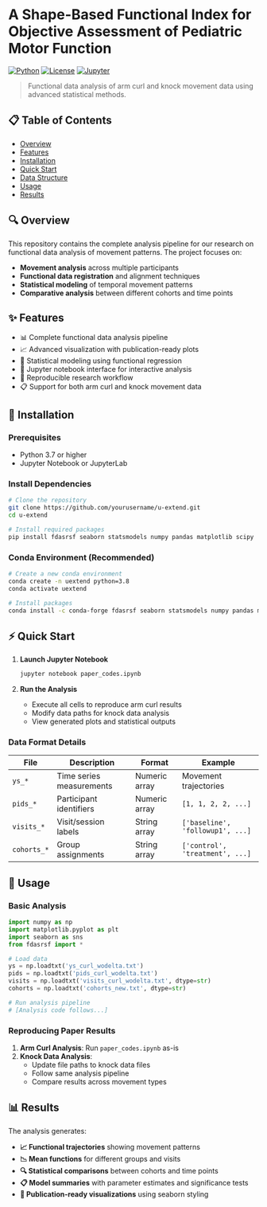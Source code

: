 # A Shape-Based Functional Index for Objective Assessment of Pediatric Motor Function

[![Python](https://img.shields.io/badge/python-3.7+-blue.svg)](https://www.python.org/downloads/)
[![License](https://img.shields.io/badge/license-MIT-green.svg)](LICENSE)
[![Jupyter](https://img.shields.io/badge/jupyter-notebook-orange.svg)](https://jupyter.org/)

> Functional data analysis of arm curl and knock movement data using advanced statistical methods.

## 📋 Table of Contents

- [Overview](#overview)
- [Features](#features)
- [Installation](#installation)
- [Quick Start](#quick-start)
- [Data Structure](#data-structure)
- [Usage](#usage)
- [Results](#results)
  
## 🔍 Overview

This repository contains the complete analysis pipeline for our research on functional data analysis of movement patterns. The project focuses on:

- **Movement analysis** across multiple participants
- **Functional data registration** and alignment techniques
- **Statistical modeling** of temporal movement patterns
- **Comparative analysis** between different cohorts and time points

## ✨ Features

- 📊 Complete functional data analysis pipeline
- 📈 Advanced visualization with publication-ready plots  
- 🔬 Statistical modeling using functional regression
- 📱 Jupyter notebook interface for interactive analysis
- 🔄 Reproducible research workflow
- 📋 Support for both arm curl and knock movement data

## 🚀 Installation

### Prerequisites

- Python 3.7 or higher
- Jupyter Notebook or JupyterLab

### Install Dependencies

```bash
# Clone the repository
git clone https://github.com/yourusername/u-extend.git
cd u-extend

# Install required packages
pip install fdasrsf seaborn statsmodels numpy pandas matplotlib scipy
```

### Conda Environment (Recommended)

```bash
# Create a new conda environment
conda create -n uextend python=3.8
conda activate uextend

# Install packages
conda install -c conda-forge fdasrsf seaborn statsmodels numpy pandas matplotlib scipy jupyter
```

## ⚡ Quick Start

1. **Launch Jupyter Notebook**
   ```bash
   jupyter notebook paper_codes.ipynb
   ```

2. **Run the Analysis**
   - Execute all cells to reproduce arm curl results
   - Modify data paths for knock data analysis
   - View generated plots and statistical outputs


### Data Format Details

| File | Description | Format | Example |
|------|-------------|---------|---------|
| `ys_*` | Time series measurements | Numeric array | Movement trajectories |
| `pids_*` | Participant identifiers | Numeric array | `[1, 1, 2, 2, ...]` |
| `visits_*` | Visit/session labels | String array | `['baseline', 'followup1', ...]` |
| `cohorts_*` | Group assignments | String array | `['control', 'treatment', ...]` |

## 📖 Usage

### Basic Analysis

```python
import numpy as np
import matplotlib.pyplot as plt
import seaborn as sns
from fdasrsf import *

# Load data
ys = np.loadtxt('ys_curl_wodelta.txt')
pids = np.loadtxt('pids_curl_wodelta.txt')
visits = np.loadtxt('visits_curl_wodelta.txt', dtype=str)
cohorts = np.loadtxt('cohorts_new.txt', dtype=str)

# Run analysis pipeline
# [Analysis code follows...]
```

### Reproducing Paper Results

1. **Arm Curl Analysis**: Run `paper_codes.ipynb` as-is
2. **Knock Data Analysis**: 
   - Update file paths to knock data files
   - Follow same analysis pipeline
   - Compare results across movement types

## 📊 Results

The analysis generates:

- **📈 Functional trajectories** showing movement patterns
- **📉 Mean functions** for different groups and visits  
- **🔍 Statistical comparisons** between cohorts and time points
- **📋 Model summaries** with parameter estimates and significance tests
- **🎨 Publication-ready visualizations** using seaborn styling

